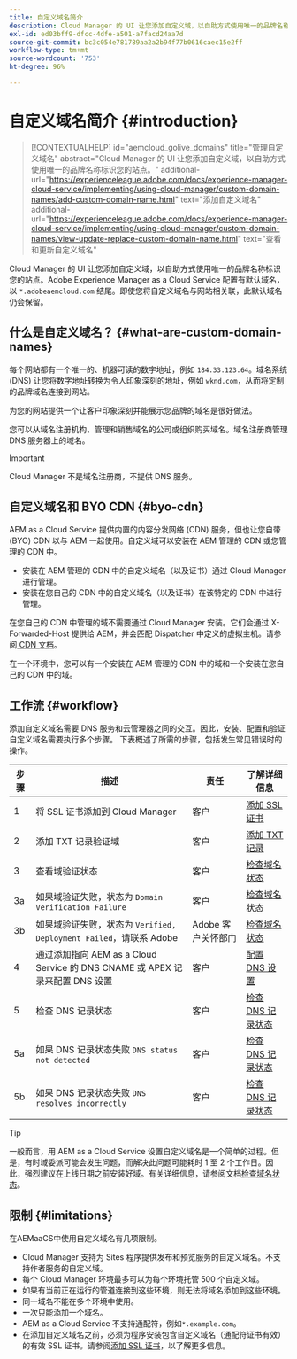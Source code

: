 ```yaml
---
title: 自定义域名简介
description: Cloud Manager 的 UI 让您添加自定义域，以自助方式使用唯一的品牌名称标识您的站点。
exl-id: ed03bff9-dfcc-4dfe-a501-a7facd24aa7d
source-git-commit: bc3c054e781789aa2a2b94f77b0616caec15e2ff
workflow-type: tm+mt
source-wordcount: '753'
ht-degree: 96%

---
```



# 自定义域名简介 {#introduction}

>[!CONTEXTUALHELP]
>id="aemcloud_golive_domains"
>title="管理自定义域名"
>abstract="Cloud Manager 的 UI 让您添加自定义域，以自助方式使用唯一的品牌名称标识您的站点。"
>additional-url="https://experienceleague.adobe.com/docs/experience-manager-cloud-service/implementing/using-cloud-manager/custom-domain-names/add-custom-domain-name.html" text="添加自定义域名"
>additional-url="https://experienceleague.adobe.com/docs/experience-manager-cloud-service/implementing/using-cloud-manager/custom-domain-names/view-update-replace-custom-domain-name.html" text="查看和更新自定义域名"

Cloud Manager 的 UI 让您添加自定义域，以自助方式使用唯一的品牌名称标识您的站点。Adobe Experience Manager as a Cloud Service 配置有默认域名，以 `*.adobeaemcloud.com` 结尾。即使您将自定义域名与网站相关联，此默认域名仍会保留。

## 什么是自定义域名？ {#what-are-custom-domain-names}

每个网站都有一个唯一的、机器可读的数字地址，例如 `184.33.123.64`。域名系统 (DNS) 让您将数字地址转换为令人印象深刻的地址，例如 `wknd.com`，从而将定制的品牌域名连接到网站。

为您的网站提供一个让客户印象深刻并能展示您品牌的域名是很好做法。

您可以从域名注册机构、管理和销售域名的公司或组织购买域名。域名注册商管理 DNS 服务器上的域名。

>[!IMPORTANT]
>
>Cloud Manager 不是域名注册商，不提供 DNS 服务。

## 自定义域名和 BYO CDN {#byo-cdn}

AEM as a Cloud Service 提供内置的内容分发网络 (CDN) 服务，但也让您自带 (BYO) CDN 以与 AEM 一起使用。自定义域可以安装在 AEM 管理的 CDN 或您管理的 CDN 中。

* 安装在 AEM 管理的 CDN 中的自定义域名（以及证书）通过 Cloud Manager 进行管理。
* 安装在您自己的 CDN 中的自定义域名（以及证书）在该特定的 CDN 中进行管理。

在您自己的 CDN 中管理的域不需要通过 Cloud Manager 安装。它们会通过 X-Forwarded-Host 提供给 AEM，并会匹配 Dispatcher 中定义的虚拟主机。请参阅[ CDN 文档](/help/implementing/dispatcher/cdn.md)。

在一个环境中，您可以有一个安装在 AEM 管理的 CDN 中的域和一个安装在您自己的 CDN 中的域。

## 工作流 {#workflow}

添加自定义域名需要 DNS 服务和云管理器之间的交互。因此，安装、配置和验证自定义域名需要执行多个步骤。 下表概述了所需的步骤，包括发生常见错误时的操作。

| 步骤 | 描述 | 责任 | 了解详细信息 |
|--- |--- |--- |---|
| 1 | 将 SSL 证书添加到 Cloud Manager | 客户 | [添加 SSL 证书](/help/implementing/cloud-manager/managing-ssl-certifications/add-ssl-certificate.md) |
| 2 | 添加 TXT 记录验证域 | 客户 | [添加 TXT 记录](/help/implementing/cloud-manager/custom-domain-names/add-text-record.md) |
| 3 | 查看域验证状态 | 客户 | [检查域名状态](/help/implementing/cloud-manager/custom-domain-names/check-domain-name-status.md) |
| 3a | 如果域验证失败，状态为 `Domain Verification Failure` | 客户 | [检查域名状态](/help/implementing/cloud-manager/custom-domain-names/check-domain-name-status.md) |
| 3b | 如果域验证失败，状态为 `Verified, Deployment Failed`，请联系 Adobe | Adobe 客户关怀部门 | [检查域名状态](/help/implementing/cloud-manager/custom-domain-names/check-domain-name-status.md) |
| 4 | 通过添加指向 AEM as a Cloud Service 的 DNS CNAME 或 APEX 记录来配置 DNS 设置 | 客户 | [配置 DNS 设置](/help/implementing/cloud-manager/custom-domain-names/configure-dns-settings.md) |
| 5 | 检查 DNS 记录状态 | 客户 | [检查 DNS 记录状态](/help/implementing/cloud-manager/custom-domain-names/check-dns-record-status.md) |
| 5a | 如果 DNS 记录状态失败 `DNS status not detected` | 客户 | [检查 DNS 记录状态](/help/implementing/cloud-manager/custom-domain-names/check-dns-record-status.md) |
| 5b | 如果 DNS 记录状态失败 `DNS resolves incorrectly` | 客户 | [检查 DNS 记录状态](/help/implementing/cloud-manager/custom-domain-names/check-dns-record-status.md) |

>[!TIP]
>
>一般而言，用 AEM as a Cloud Service 设置自定义域名是一个简单的过程。但是，有时域委派可能会发生问题，而解决此问题可能耗时 1 至 2 个工作日。因此，强烈建议在上线日期之前安装好域。有关详细信息，请参阅文档[检查域名状态](/help/implementing/cloud-manager/custom-domain-names/check-domain-name-status.md)。

## 限制 {#limitations}

在AEMaaCS中使用自定义域名有几项限制。

* Cloud Manager 支持为 Sites 程序提供发布和预览服务的自定义域名。不支持作者服务的自定义域。
* 每个 Cloud Manager 环境最多可以为每个环境托管 500 个自定义域。
* 如果有当前正在运行的管道连接到这些环境，则无法将域名添加到这些环境。
* 同一域名不能在多个环境中使用。
* 一次只能添加一个域名。
* AEM as a Cloud Service 不支持通配符，例如`*.example.com`。
* 在添加自定义域名之前，必须为程序安装包含自定义域名（通配符证书有效）的有效 SSL 证书。请参阅[添加 SSL 证书](/help/implementing/cloud-manager/managing-ssl-certifications/add-ssl-certificate.md)，以了解更多信息。
